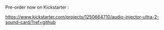 Pre-order now on Kickstarter :

https://www.kickstarter.com/projects/1250664710/audio-injector-ultra-2-sound-card/?ref=github
